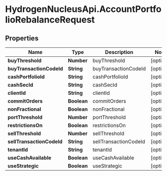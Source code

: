 # HydrogenNucleusApi.AccountPortfolioRebalanceRequest

## Properties
Name | Type | Description | Notes
------------ | ------------- | ------------- | -------------
**buyThreshold** | **Number** | buyThreshold | [optional] 
**buyTransactionCodeId** | **String** | buyTransactionCodeId | [optional] 
**cashPortfolioId** | **String** | cashPortfolioId | [optional] 
**cashSecId** | **String** | cashSecId | [optional] 
**clientId** | **String** | clientId | [optional] 
**commitOrders** | **Boolean** | commitOrders | [optional] 
**nonFractional** | **Boolean** | nonFractional | [optional] 
**portThreshold** | **Number** | portThreshold | [optional] 
**restrictionsOn** | **Boolean** | restrictionsOn | [optional] 
**sellThreshold** | **Number** | sellThreshold | [optional] 
**sellTransactionCodeId** | **String** | sellTransactionCodeId | [optional] 
**tenantId** | **String** | tenantId | [optional] 
**useCashAvailable** | **Boolean** | useCashAvailable | [optional] 
**useStrategic** | **Boolean** | useStrategic | [optional] 


